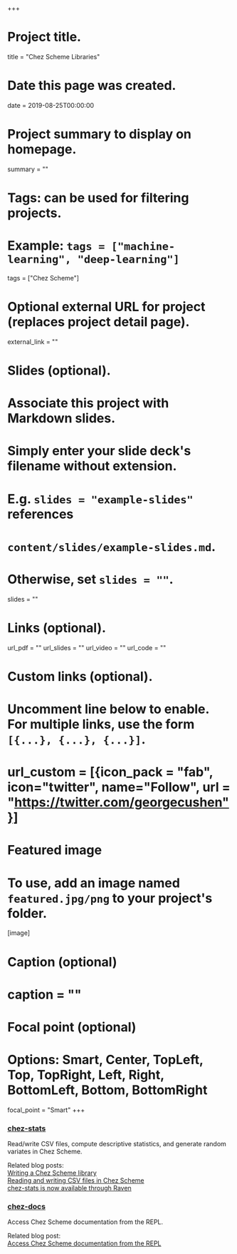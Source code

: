 +++
# Project title.
title = "Chez Scheme Libraries"

# Date this page was created.
date = 2019-08-25T00:00:00

# Project summary to display on homepage.
summary = ""

# Tags: can be used for filtering projects.
# Example: `tags = ["machine-learning", "deep-learning"]`
tags = ["Chez Scheme"]

# Optional external URL for project (replaces project detail page).
external_link = ""

# Slides (optional).
#   Associate this project with Markdown slides.
#   Simply enter your slide deck's filename without extension.
#   E.g. `slides = "example-slides"` references 
#   `content/slides/example-slides.md`.
#   Otherwise, set `slides = ""`.
slides = ""

# Links (optional).
url_pdf = ""
url_slides = ""
url_video = ""
url_code = ""

# Custom links (optional).
#   Uncomment line below to enable. For multiple links, use the form `[{...}, {...}, {...}]`.
# url_custom = [{icon_pack = "fab", icon="twitter", name="Follow", url = "https://twitter.com/georgecushen"}]

# Featured image
# To use, add an image named `featured.jpg/png` to your project's folder. 
[image]
  # Caption (optional)
  # caption = ""
  
  # Focal point (optional)
  # Options: Smart, Center, TopLeft, Top, TopRight, Left, Right, BottomLeft, Bottom, BottomRight
  focal_point = "Smart"
+++

### [chez-stats](https://github.com/hinkelman/chez-stats)

Read/write CSV files, compute descriptive statistics, and generate random variates in Chez Scheme.

Related blog posts:  
[Writing a Chez Scheme library](/post/writing-chez-scheme-library/)  
[Reading and writing CSV files in Chez Scheme](/post/reading-writing-csv-files-chez-scheme/)  
[chez-stats is now available through Raven](/post/chez-stats-now-available-through-raven)

### [chez-docs](https://github.com/hinkelman/chez-docs)

Access Chez Scheme documentation from the REPL. 

Related blog post:  
[Access Chez Scheme documentation from the REPL](/post/access-chez-scheme-documentation-from-repl/)  

